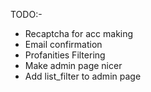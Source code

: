 TODO:-
- Recaptcha for acc making
- Email confirmation
- Profanities Filtering
- Make admin page nicer
- Add list_filter to admin page
